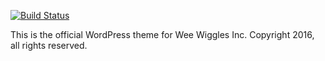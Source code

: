 [![Build Status](https://travis-ci.org/Automattic/_s.svg?branch=master)](https://travis-ci.org/Automattic/_s)

This is the official WordPress theme for Wee Wiggles Inc.
Copyright 2016, all rights reserved.
